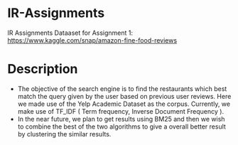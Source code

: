 # IR-Assignments
IR Assignments
Dataaset for Assignment 1: https://www.kaggle.com/snap/amazon-fine-food-reviews

# Description
<ul><li>The objective of the search engine is to find the restaurants which best match the query given by the user based on previous user reviews. Here we made use of the Yelp Academic Dataset as the corpus. Currently, we make use of TF_IDF ( Term frequency, Inverse Document Frequency ).</li>
<li>In the near future, we plan to get results using BM25 and then we wish to combine the best of  the two algorithms to give a overall better result by clustering the similar results.</li>
</ul>
